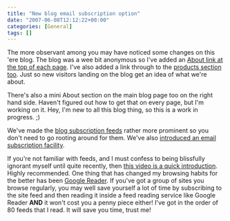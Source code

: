 ```yaml
---
title: "New blog email subscription option"
date: "2007-06-08T12:12:22+00:00"
categories: [General]
tags: []
---
```


The more observant among you may have noticed some changes on this 'ere blog. The blog was a wee bit anonymous so I've added an <a href="http://techteapot.com/about/">About link at the top of each page</a>. I've also added a link through to the <a href="http://www.openxtra.co.uk/products/">products section too</a>. Just so new visitors landing on the blog get an idea of what we're about.

There's also a mini About section on the main blog page too on the right hand side. Haven't figured out how to get that on every page, but I'm working on it. Hey, I'm new to all this blog thing, so this is a work in progress. ;)

We've made the <a href="http://techteapot.com/feed/">blog subscription feeds</a> rather more prominent so you don't need to go rooting around for them. We've also <a href="http://www.feedburner.com/fb/a/emailverifySubmit?feedId=951326">introduced an email subscription facility</a>.

If you're not familiar with feeds, and I must confess to being blissfully ignorant myself until quite recently, then <a href="http://www.commoncraft.com/rss_plain_english">this video is a quick introduction</a>. Highly recommended. One thing that has changed my browsing habits for the better has been <a href="http://www.google.com/reader">Google Reader</a>. If you've got a group of sites you browse regularly, you may well save yourself a lot of time by subscribing to the site feed and then reading it inside a feed reading service like Google Reader <strong>AND</strong> it won't cost you a penny piece either! I've got in the order of 80 feeds that I read. It will save you time, trust me!
